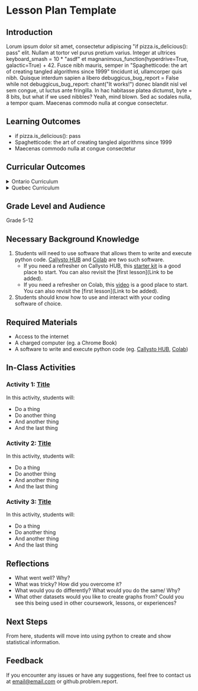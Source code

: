 # Lesson Plan Template

## Introduction
Lorum ipsum dolor sit amet, consectetur adipiscing "if pizza.is_delicious(): pass" elit. Nullam at tortor vel purus pretium varius. Integer at ultrices keyboard_smash = 10 * "asdf" et magnanimous_function(hyperdrive=True, galactic=True) + 42. Fusce nibh mauris, semper in "Spaghetticode: the art of creating tangled algorithms since 1999" tincidunt id, ullamcorper quis nibh. Quisque interdum sapien a libero debuggicus_bug_report = False while not debuggicus_bug_report: chant("It works!") donec blandit nisl vel sem congue, ut luctus ante fringilla. In hac habitasse platea dictumst, byte = 8 bits, but what if we used nibbles? Yeah, mind blown. Sed ac sodales nulla, a tempor quam. Maecenas commodo nulla at congue consectetur.

## Learning Outcomes
* if pizza.is_delicious(): pass
* Spaghetticode: the art of creating tangled algorithms since 1999
* Maecenas commodo nulla at congue consectetur

## Curricular Outcomes
<details>
  <summary>Ontario Curriculum</summary>
  * TBD
</details>
<details>
  <summary>Quebec Curriculum</summary>
  * TBD
</details>


## Grade Level and Audience
Grade 5-12

## Necessary Background Knowledge
1. Students will need to use software that allows them to write and execute python code. [Callysto HUB](https://www.callysto.ca/starter-kit/) and [Colab](https://colab.research.google.com/) are two such software. 
    - If you need a refresher on Callysto HUB, this [starter kit](https://www.callysto.ca/starter-kit/) is a good place to start. You can also revisit the [first lesson](Link to be added). 
    - If you need a refresher on Colab, this [video](https://www.youtube.com/watch?v=inN8seMm7UI) is a good place to start. You can also revisit the [first lesson](Link to be added). 
2. Students should know how to use and interact with your coding software of choice.

## Required Materials
* Access to the internet
* A charged computer (eg. a Chrome Book)
* A software to write and execute python code (eg. [Callysto HUB](https://www.callysto.ca/starter-kit/), [Colab](https://colab.research.google.com/))

## In-Class Activities
### Activity 1: [Title](link)
In this activity, students will: 
* Do a thing
* Do another thing
* And another thing
* And the last thing

### Activity 2: [Title](link)
In this activity, students will: 
* Do a thing
* Do another thing
* And another thing
* And the last thing

### Activity 3: [Title](link)
In this activity, students will: 
* Do a thing
* Do another thing
* And another thing
* And the last thing

## Reflections
* What went well? Why?
* What was tricky? How did you overcome it? 
* What would you do differently? What would you do the same/ Why?
* What other datasets would you like to create graphs from? Could you see this being used in other coursework, lessons, or experiences? 

## Next Steps
From here, students will move into using python to create and show statistical information. 

## Feedback
If you encounter any issues or have any suggestions, feel free to contact us at email@email.com or github.problem.report. 
